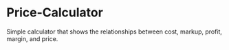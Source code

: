 # Price-Calculator
Simple calculator that shows the relationships between cost, markup, profit, margin, and price.
